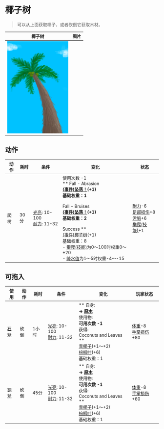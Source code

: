 # 椰子树  
> 可以从上面获取椰子，或者砍倒它获取木材。  
  
  椰子树  |   图片   
 ----  |  ----:   
   |  <img decoding="async" src="Sprite/PalmTree.png" href="a.md" style="max-width:300px;max-height:300px;">   
  
## 动作  
动作  |  耗时  |  条件  |  变化  |  状态  
----  |  ----  |  ----  |  ----  |  ----  
爬树<br>  |  30分  |  [光亮](Light.md): 10-100<br>[耐力](Stamina.md): 11-32  |  使用次数  -1<br>** Fall - Abrasion **<br>  [(事件)坠落！](Event_FallAbrasion.md)(+1)<br>基础权重：1<br><br>** Fall - Bruises **<br>  [(事件)坠落！](Event_FallBruise.md)(+1)<br>基础权重：2<br><br>** Success **<br>  [(事件)椰子树](Event_PalmTree4.md)(+1)<br>基础权重：8<br>- [攀爬(技能)](Skill_Climbing.md)为0～100时权重0～+20<br>- [降水值](RainValue.md)为1～5时权重-4～-15<br>  |  [耐力](Stamina.md)-6<br>[足部损伤](FootDamage.md)+8<br>[污垢](Filth.md)+6<br>[攀爬(技能)](Skill_Climbing.md)+1  
## 可拖入  
使用  |  动作  |  耗时  |  条件  |  变化  |  玩家状态  
----  |  ----  |  ----  |  ----  |  ----  |  ----  
[石斧](StoneAxe.md)  |  砍倒  |  1小时  |  [光亮](Light.md): 10-100<br>[耐力](Stamina.md): 11-32  |  ** 自身: **<br>→ [原木](Log.md)<br>** 使用物: **<br>可用次数  -1<br>** 获得: **<br>** Coconuts and Leaves **<br>  [青椰子](CoconutHusked.md)(+1～+2)<br>  [棕榈叶](PalmFronds.md)(+6)<br>基础权重：1<br>  |  [体重](Weight.md)-8<br>[手掌损伤](HandDamage.md)+80  
[铜斧](AxeCopper.md)  |  砍倒  |  45分  |  [光亮](Light.md): 10-100<br>[耐力](Stamina.md): 11-32  |  ** 自身: **<br>→ [原木](Log.md)<br>** 使用物: **<br>可用次数  -1<br>** 获得: **<br>** Coconuts and Leaves **<br>  [青椰子](CoconutHusked.md)(+1～+2)<br>  [棕榈叶](PalmFronds.md)(+6)<br>基础权重：1<br>  |  [体重](Weight.md)-8<br>[手掌损伤](HandDamage.md)+60  
